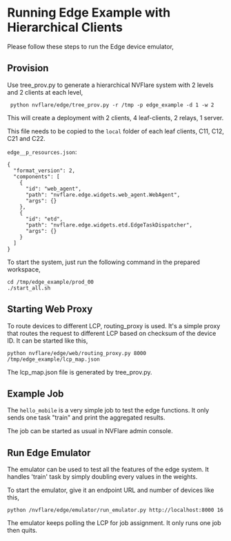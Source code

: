 # Running Edge Example with Hierarchical Clients

Please follow these steps to run the Edge device emulator,

## Provision

Use tree_prov.py to generate a hierarchical NVFlare system with 2 levels and 2 clients at each level,

     python nvflare/edge/tree_prov.py -r /tmp -p edge_example -d 1 -w 2

This will create a deployment with 2 clients, 4 leaf-clients, 2 relays, 1 server.

This file needs to be copied to the `local` folder of each leaf clients, C11, C12, C21 and C22.

`edge__p_resources.json`:

```
{
  "format_version": 2,
  "components": [
    {
      "id": "web_agent",
      "path": "nvflare.edge.widgets.web_agent.WebAgent",
      "args": {}
    },
    {
      "id": "etd",
      "path": "nvflare.edge.widgets.etd.EdgeTaskDispatcher",
      "args": {}
    }
  ]
}
```

To start the system, just run the following command in the prepared workspace,

```commandline
cd /tmp/edge_example/prod_00
./start_all.sh
```    

## Starting Web Proxy

To route devices to different LCP, routing_proxy is used. It's a simple proxy that routes the request to
different LCP based on checksum of the device ID. It can be started like this,

    python nvflare/edge/web/routing_proxy.py 8000 /tmp/edge_example/lcp_map.json

The lcp_map.json file is generated by tree_prov.py.

## Example Job

The `hello_mobile` is a very simple job to test the edge functions. It only sends one task "train"  and
print the aggregated results.

The job can be started as usual in NVFlare admin console.

## Run Edge Emulator

The emulator can be used to test all the features of the edge system. It handles 'train' task by simply doubling every values 
in the weights.

To start the emulator, give it an endpoint URL and number of devices like this,

    python /nvflare/edge/emulator/run_emulator.py http://localhost:8000 16
   
The emulator keeps polling the LCP for job assignment. It only runs one job then quits.



